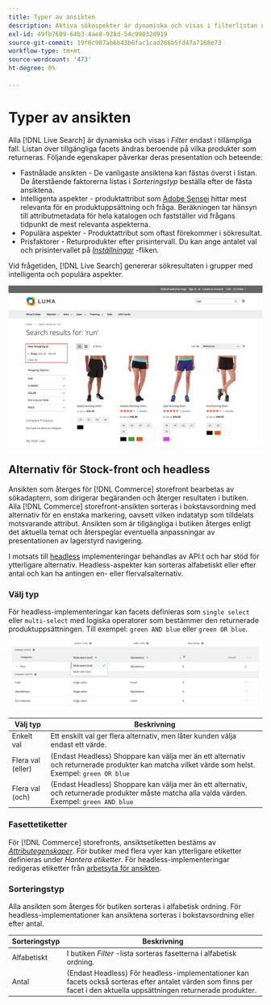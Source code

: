 ```yaml
---
title: Typer av ansikten
description: Aktiva sökaspekter är dynamiska och visas i filterlistan när det är relevant.
exl-id: 49fb7609-64b3-4ae8-928d-54c99032d919
source-git-commit: 19f0c987ab6b43b6fac1cad266b5fd47a7168e73
workflow-type: tm+mt
source-wordcount: '473'
ht-degree: 0%

---
```


# Typer av ansikten

Alla [!DNL Live Search] är dynamiska och visas i *Filter* endast i tillämpliga fall. Listan över tillgängliga facets ändras beroende på vilka produkter som returneras. Följande egenskaper påverkar deras presentation och beteende:

* Fastnålade ansikten - De vanligaste ansiktena kan fästas överst i listan. De återstående faktorerna listas i *Sorteringstyp* beställa efter de fästa ansiktena.
* Intelligenta aspekter - produktattribut som [Adobe Sensei](https://www.adobe.com/sensei.html) hittar mest relevanta för en produktuppsättning och fråga. Beräkningen tar hänsyn till attributmetadata för hela katalogen och fastställer vid frågans tidpunkt de mest relevanta aspekterna.
* Populära aspekter - Produktattribut som oftast förekommer i sökresultat.
* Prisfaktorer - Returprodukter efter prisintervall. Du kan ange antalet val och prisintervallet på [*Inställningar*](settings.md) -fliken.

Vid frågetiden, [!DNL Live Search] genererar sökresultaten i grupper med intelligenta och populära aspekter.

![Fasetter - pris](assets/storefront-search-results-run-price.png)

## Alternativ för Stock-front och headless

Ansikten som återges för [!DNL Commerce] storefront bearbetas av sökadaptern, som dirigerar begäranden och återger resultaten i butiken. Alla [!DNL Commerce] storefront-ansikten sorteras i bokstavsordning med alternativ för en enstaka markering, oavsett vilken indatatyp som tilldelats motsvarande attribut. Ansikten som är tillgängliga i butiken återges enligt det aktuella temat och återspeglar eventuella anpassningar av presentationen av lagerstyrd navigering.

I motsats till [headless](https://devdocs.magento.com/guides/v2.4/architecture/archi_perspectives/webapi-vision.html) implementeringar behandlas av API:t och har stöd för ytterligare alternativ. Headless-aspekter kan sorteras alfabetiskt eller efter antal och kan ha antingen en- eller flervalsalternativ.

### Välj typ

För headless-implementeringar kan facets definieras som `single select` eller `multi-select` med logiska operatorer som bestämmer den returnerade produktuppsättningen. Till exempel: `green AND blue` eller `green OR blue`.

![Ansikten - Välj typ](assets/facets-select-type.png)

| Välj typ | Beskrivning |
|--- |--- |
| Enkelt val | Ett enskilt val ger flera alternativ, men låter kunden välja endast ett värde. |
| Flera val (eller) | (Endast Headless) Shoppare kan välja mer än ett alternativ och returnerade produkter kan matcha vilket värde som helst. Exempel: `green OR blue` |
| Flera val (och) | (Endast Headless) Shoppare kan välja mer än ett alternativ, och returnerade produkter måste matcha alla valda värden. Exempel: `green AND blue` |

### Fasettetiketter

För [!DNL Commerce] storefronts, ansiktsetiketten bestäms av [*Attributegenskaper*](https://docs.magento.com/user-guide/stores/attribute-product-create.html). För butiker med flera vyer kan ytterligare etiketter definieras under *Hantera etiketter*. För headless-implementeringar redigeras etiketter från [arbetsyta för ansikten](faceting-workspace.md).

### Sorteringstyp

Alla ansikten som återges för butiken sorteras i alfabetisk ordning. För headless-implementationer kan ansiktena sorteras i bokstavsordning eller efter antal.

| Sorteringstyp | Beskrivning |
|--- |--- |
| Alfabetiskt | I butiken *Filter* -lista sorteras fasetterna i alfabetisk ordning. |
| Antal | (Endast Headless) För headless-implementationer kan facets också sorteras efter antalet värden som finns per facet i den aktuella uppsättningen returnerade produkter. |
